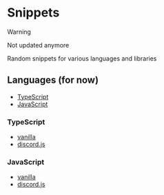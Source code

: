 # Snippets
> [!WARNING]  
> Not updated anymore

Random snippets for various languages and libraries

## Languages (for now)

- [TypeScript](#TypeScript)
- [JavaScript](#JavaScript)

### TypeScript

- [vanilla](typescript/vanilla)
- [discord.js](typescript/discordjs)

### JavaScript

- [vanilla](javascript/vanilla)
- [discord.js](javascript/discordjs)
